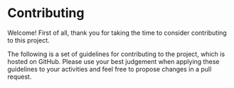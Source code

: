 # Contributing

Welcome! First of all, thank you for taking the time to consider contributing to this project.

The following is a set of guidelines for contributing to the project, which is hosted on GitHub. Please use your best judgement when applying these guidelines to your activities and feel free to propose changes in a pull request.

